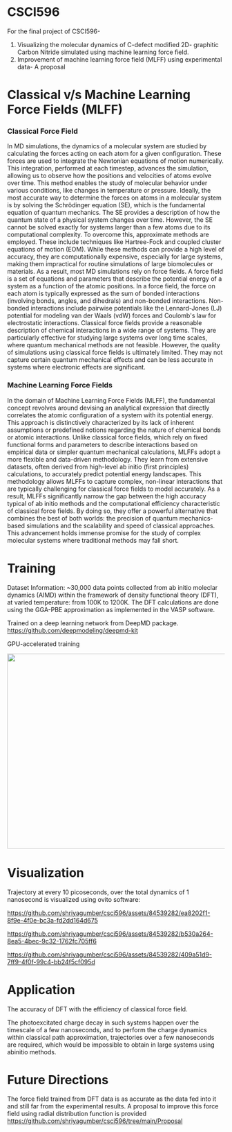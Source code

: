 # CSCI596
For the final project of CSCI596- 
1. Visualizing the molecular dynamics of C-defect modified 2D- graphitic Carbon Nitride simulated using machine learning force field. 
2. Improvement of machine learning force field (MLFF) using experimental data- A proposal

# Classical v/s Machine Learning Force Fields (MLFF)

### Classical Force Field
In MD simulations, the dynamics of a molecular system are studied by calculating the forces acting on each atom for a given configuration. These forces are used to integrate the Newtonian equations of motion numerically. This integration, performed at each timestep, advances the simulation, allowing us to observe how the positions and velocities of atoms evolve over time. This method enables the study of molecular behavior under various conditions, like changes in temperature or pressure.
Ideally, the most accurate way to determine the forces on atoms in a molecular system is by solving the Schrödinger equation (SE), which is the fundamental equation of quantum mechanics. The SE provides a description of how the quantum state of a physical system changes over time.
However, the SE cannot be solved exactly for systems larger than a few atoms due to its computational complexity. To overcome this, approximate methods are employed. These include techniques like Hartree-Fock and coupled cluster equations of motion (EOM). While these methods can provide a high level of accuracy, they are computationally expensive, especially for large systems, making them impractical for routine simulations of large biomolecules or materials.
As a result, most MD simulations rely on force fields. A force field is a set of equations and parameters that describe the potential energy of a system as a function of the atomic positions. In a force field, the force on each atom is typically expressed as the sum of bonded interactions (involving bonds, angles, and dihedrals) and non-bonded interactions. Non-bonded interactions include pairwise potentials like the Lennard-Jones (LJ) potential for modeling van der Waals (vdW) forces and Coulomb's law for electrostatic interactions. 
Classical force fields provide a reasonable description of chemical interactions in a wide range of systems. They are particularly effective for studying large systems over long time scales, where quantum mechanical methods are not feasible. However, the quality of simulations using classical force fields is ultimately limited. They may not capture certain quantum mechanical effects and can be less accurate in systems where electronic effects are significant. 

### Machine Learning Force Fields
In the domain of Machine Learning Force Fields (MLFF), the fundamental concept revolves around devising an analytical expression that directly correlates the atomic configuration of a system with its potential energy. This approach is distinctively characterized by its lack of inherent assumptions or predefined notions regarding the nature of chemical bonds or atomic interactions. Unlike classical force fields, which rely on fixed functional forms and parameters to describe interactions based on empirical data or simpler quantum mechanical calculations, MLFFs adopt a more flexible and data-driven methodology. They learn from extensive datasets, often derived from high-level ab initio (first principles) calculations, to accurately predict potential energy landscapes. This methodology allows MLFFs to capture complex, non-linear interactions that are typically challenging for classical force fields to model accurately. As a result, MLFFs significantly narrow the gap between the high accuracy typical of ab initio methods and the computational efficiency characteristic of classical force fields. By doing so, they offer a powerful alternative that combines the best of both worlds: the precision of quantum mechanics-based simulations and the scalability and speed of classical approaches. This advancement holds immense promise for the study of complex molecular systems where traditional methods may fall short.

# Training
Dataset Information: ~30,000 data points collected from ab initio moleclar dynamics (AIMD) within the framework of density functional theory (DFT), at varied temperature: from 100K to 1200K. 
The DFT calculations are done using the GGA-PBE approximation as implemented in the VASP software. 

Trained on a deep learning network from DeepMD package. 
https://github.com/deepmodeling/deepmd-kit

GPU-accelerated training

<img src="https://github.com/shriyagumber/csci596/assets/84539282/330452cf-7dac-44d0-8284-d4c09d55bec5" width="550" height="450">

# Visualization

Trajectory at every 10 picoseconds, over the total dynamics of 1 nanosecond is visualized using ovito software:

https://github.com/shriyagumber/csci596/assets/84539282/ea8202f1-8f9e-4f0e-bc3a-fd2dd164d675

https://github.com/shriyagumber/csci596/assets/84539282/b530a264-8ea5-4bec-9c32-1762fc705ff6

https://github.com/shriyagumber/csci596/assets/84539282/409a51d9-7ff9-4f0f-99c4-bb24f5cf095d

# Application
The accuracy of DFT with the efficiency of classical force field. 

The photoexcitated charge decay in such systems happen over the timescale of a few nanoseconds, and to perform the charge dynamics within classical path approximation, trajectories over a few nanoseconds are required, which would be impossible to obtain in large systems using abinitio methods. 

# Future Directions

The force field trained from DFT data is as accurate as the data fed into it and still far from the experimental results. A proposal to improve this force field using radial distribution function is provided https://github.com/shriyagumber/csci596/tree/main/Proposal


